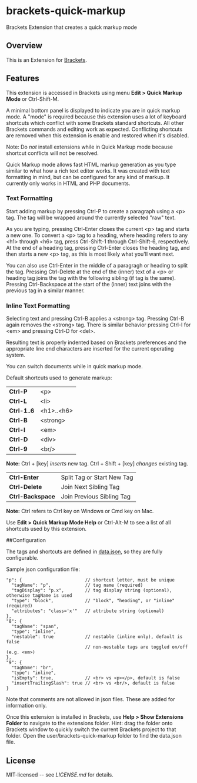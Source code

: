 brackets-quick-markup
=====================

Brackets Extension that creates a quick markup mode 

## Overview

This is an Extension for [Brackets](https://github.com/adobe/brackets). 

## Features

This extension is accessed in Brackets using menu **Edit &gt; Quick Markup Mode** or Ctrl-Shift-M.

A minimal bottom panel is displayed to indicate you are in quick markup mode. A &quot;mode&quot;
is required because this extension uses a lot of keyboard shortcuts which conflict with
some Brackets standard shortcuts. All other Brackets commands and editing work as expected.
Conflicting shortcuts are removed when this extension is enable and restored when it's disabled.

Note: Do *not* install extensions while in Quick Markup mode because shortcut conflicts will not be resolved.

Quick Markup mode allows fast HTML markup generation as you type similar to what how a
rich text editor works. It was created with text formatting in mind, but can be configured
for any kind of markup. It currently only works in HTML and PHP documents.

### Text Formatting
Start adding markup by pressing Ctrl-P to create a paragraph using a &lt;p&gt; tag.
The tag will be wrapped around the currently selected &quot;raw&quot; text.

As you are typing, pressing Ctrl-Enter closes the current &lt;p&gt; tag and starts a new one.
To convert a &lt;p&gt; tag to a heading, where heading refers to any &lt;h1&gt; through
&lt;h6&gt; tag, press Ctrl-Shift-1 through Ctrl-Shift-6, respectively. At the end of a heading tag,
pressing Ctrl-Enter closes the heading tag, and then starts a new &lt;p&gt; tag,
as this is most likely what you'll want next.

You can also use Ctrl-Enter in the middle of a paragragh or heading to split the tag.
Pressing Ctrl-Delete at the end of the (inner) text of a &lt;p&gt;
or heading tag joins the tag with the following sibling (if tag is the same).
Pressing Ctrl-Backspace at the start of the (inner) text joins with the previous
tag in a similar manner.

### Inline Text Formatting
Selecting text and pressing Ctrl-B applies a &lt;strong&gt; tag.
Pressing Ctrl-B again removes the &lt;strong&gt; tag.
There is similar behavior pressing Ctrl-I for &lt;em&gt;
and pressing Ctrl-D for &lt;del&gt;.

Resulting text is properly indented based on Brackets preferences and
the appropriate line end characters are inserted for the current operating system.

You can switch documents while in quick markup mode.

Default shortcuts used to generate markup:

<table>
  <tr>
    <td><strong>Ctrl-P</strong></td>
    <td>&lt;p&gt;</td>
  </tr>
  <tr>
    <td><strong>Ctrl-L</strong></td>
    <td>&lt;li&gt;</td>
  </tr>
  <tr>
    <td><strong>Ctrl-1..6</strong></td>
    <td>&lt;h1&gt;..&lt;h6&gt;</td>
  </tr>
  <tr>
    <td><strong>Ctrl-B</strong></td>
    <td>&lt;strong&gt;</td>
  </tr>
  <tr>
    <td><strong>Ctrl-I</strong></td>
    <td>&lt;em&gt;</td>
  </tr>
  <tr>
    <td><strong>Ctrl-D</strong></td>
    <td>&lt;div&gt;</td>
  </tr>
  <tr>
    <td><strong>Ctrl-9</strong></td>
    <td>&lt;br/&gt;</td>
  </tr>
</table>

**Note:** Ctrl + [key] *inserts* new tag. Ctrl + Shift + [key] *changes* existing tag.

<table>
  <tr>
    <td><strong>Ctrl-Enter</strong></td>
    <td>Split Tag or Start New Tag</td>
  </tr>
  <tr>
    <td><strong>Ctrl-Delete</strong></td>
    <td>Join Next Sibling Tag</td>
  </tr>
  <tr>
    <td><strong>Ctrl-Backspace</strong></td>
    <td>Join Previous Sibling Tag</td>
  </tr>
</table>

**Note:** Ctrl refers to Ctrl key on Windows or Cmd key on Mac.

Use **Edit &gt; Quick Markup Mode Help** or Ctrl-Alt-M to see a list of all shortcuts used by this extension.

##Configuration

The tags and shortcuts are defined in [data.json](https://github.com/redmunds/brackets-quick-markup/blob/master/data.json),
so they are fully configurable.

Sample json configuration file:

```
"p": {                        // shortcut letter, must be unique
  "tagName": "p",             // tag name (required)
  "tagDisplay": "p.x",        // tag display string (optional), otherwise tagName is used
  "type": "block",            // "block", "heading", or "inline" (required)
  "attributes": "class='x'"   // attribute string (optional)
},
"8": {
  "tagName": "span",
  "type": "inline",
  "nestable": true            // nestable (inline only), default is false
                              // non-nestable tags are toggled on/off (e.g. <em>)
},
"9": {
  "tagName": "br",
  "type": "inline",
  "isEmpty": true,            // <br> vs <p></p>, default is false
  "insertTrailingSlash": true // <br> vs <br/>, default is false
}
```

Note that comments are not allowed in json files. These are added for information only.

Once this extension is installed in Brackets, use **Help > Show Extensions Folder** to navigate
to the extensions folder. Hint: drag the folder onto Brackets window to quickly switch the current
Brackets project to that folder. Open the user/brackets-quick-markup folder to find the data.json file.

## License

MIT-licensed -- see _LICENSE.md_ for details.
